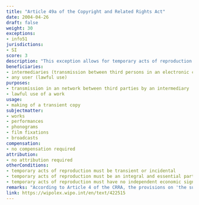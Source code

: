 ```yaml
---
title: "Article 49a of the Copyright and Related Rights Act"
date: 2004-04-26
draft: false
weight: 30
exceptions:
- info51
jurisdictions:
- SI
score: 3
description: "This exception allows for temporary acts of reproduction which are transient or incidental and an integral and essential part of a technological process and whose sole purpose is to enable a transmission in a network between third parties by an intermediary, or a lawful use of a work, and which have no independent economic significance." 
beneficiaries:
- intermediaries (transmission between third persons in an electronic communication network)
- any user (lawful use)
purposes: 
- transmission in an network between third parties by an intermediary 
- lawful use of a work
usage:
- making of a transient copy 
subjectmatter:
- works
- performances
- phonograms
- film fixations
- broadcasts
compensation:
- no compensation required
attribution: 
- no attribution required
otherConditions: 
- temporary acts of reproduction must be transient or incidental 
- temporary acts of reproduction must be an integral and essential part of a technological process
- temporary acts of reproduction must have no independent economic significance
remarks: "According to Article 4 of the CRRA, the provisions on 'the substantive restrictions on copyright' apply mutatis mutandis to related rights, unless otherwise provided in Chapter Five of the Act."
link: https://wipolex.wipo.int/en/text/422515
---
```

